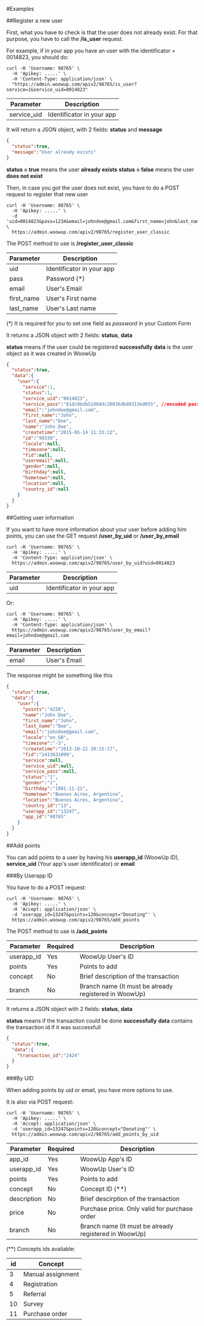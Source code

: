 #Examples

##Register a new user

First, what you have to check is that the user does not already exist. For that purpose, you have to call the **/is_user** request.

For example, if in your app you have an user with the identificator = 0014823, you should do:

```shell
curl -H 'Username: 98765' \
  -H 'Apikey: .....' \
  -H 'Content-Type: application/json' \
  "https://admin.woowup.com/apiv2/98765/is_user?service=1&service_uid=0014823"
```

| Parameter   | Description               |
| ----------- | ------------------------- |
| service_uid | Identificator in your app |

It will return a JSON object, with 2 fields: **status** and **message**

```json
{
  "status":true,
  "message":"User already exists"
}
```

**status = true** means the user __already exists__
**status = false** means the user __does not exist__


Then, in case you got the user does not exist, you have to do a POST request to register that new user

```shell
curl -H 'Username: 98765' \
  -H 'Apikey: .....' \
  -d 'uid=0014823&pass=1234&email=johndoe@gmail.com&first_name=john&last_name=doe' \
  https://admin.woowup.com/apiv2/98765/register_user_classic
```

The POST method to use is **/register_user_classic**

| Parameter | Description               |
| --------- | ------------------------- |
| uid       | Identificator in your app |
| pass      | Password (*)              |
| email     | User's Email              |
| first_name| User's First name         |
| last_name | User's Last name          |

(*) It is required for you to set one field as _password_ in your Custom Form

It returns a JSON object with 2 fields: **status**, **data**

**status** means if the user could be registered **successfully**
**data** is the user object as it was created in WoowUp

```json
{
  "status":true,
  "data":{
    "user":{
      "service":1,
      "status":1,
      "service_uid":"0014823",
      "service_pass":"81dc9bdb52d04dc20036dbd8313ed055", //encoded password
      "email":"johndoe@gmail.com",
      "first_name":"John",
      "last_name":"Doe",
      "name":"John Doe",
      "createtime":"2015-05-14 11:33:12",
      "id":"99339",
      "locale":null,
      "timezone":null,
      "fid":null,
      "useremail":null,
      "gender":null,
      "birthday":null,
      "hometown":null,
      "location":null,
      "country_id":null
    }
  }
}
```

##Getting user information

If you want to have more information about your user before adding him points, you can use the GET request **/user_by_uid** or **/user_by_email**

```shell
curl -H 'Username: 98765' \
  -H 'Apikey: .....' \
  -H 'Content-Type: application/json' \
  https://admin.woowup.com/apiv2/98765/user_by_uid?uid=0014823
```

| Parameter   | Description               |
| ----------- | ------------------------- |
| uid         | Identificator in your app |

Or:

```shell
curl -H 'Username: 98765' \
  -H 'Apikey: .....' \
  -H 'Content-Type: application/json' \
  https://admin.woowup.com/apiv2/98765/user_by_email?email=johndoe@gmail.com
```

| Parameter   | Description               |
| ----------- | ------------------------- |
| email       | User's Email              |

The response might be something like this

```json
{
  "status":true,
  "data":{
    "user":{
      "points":"4250",
      "name":"John Doe",
      "first_name":"John",
      "last_name":"Doe",
      "email":"johndoe@gmail.com",
      "locale":"en_GB",
      "timezone":"-3",
      "createtime":"2013-10-22 20:15:17",
      "fid":"1413631099",
      "service":null,
      "service_uid":null,
      "service_pass":null,
      "status":"1",
      "gender":"1",
      "birthday":"1981-11-21",
      "hometown":"Buenos Aires, Argentina",
      "location":"Buenos Aires, Argentina",
      "country_id":"13",
      "userapp_id":"13247",
      "app_id":"98765"
    }
  }
}
```


##Add points

You can add points to a user by having his **userapp_id** (WoowUp ID), **service_uid** (Your app's user identificator) or **email**

###By Userapp ID

You have to do a POST request:

```shell
curl -H 'Username: 98765' \
  -H 'Apikey: .....' \
  -H 'Accept: application/json' \
  -d 'userapp_id=13247&points=120&concept="Donating"' \
  https://admin.woowup.com/apiv2/98765/add_points
```

The POST method to use is **/add_points**

|  Parameter | Required | Description  |
| ---------- | -------- | ------------ |
| userapp_id | Yes      | WoowUp User's ID |
| points     | Yes      | Points to add |
| concept    | No       | Brief description of the transaction |
| branch     | No       | Branch name (It must be already registered in WoowUp) |

It returns a JSON object with 2 fields: **status**, **data**

**status** means if the transaction could be done **successfully**
**data** contains the transaction id if it was successfull

```json
{
  "status":true,
  "data":{
    "transaction_id":"2424"
  }
}
```

###By UID

When adding points by uid or email, you have more options to use.

It is also via POST request:

```shell
curl -H 'Username: 98765' \
  -H 'Apikey: .....' \
  -H 'Accept: application/json' \
  -d 'userapp_id=13247&points=120&concept="Donating"' \
  https://admin.woowup.com/apiv2/98765/add_points_by_uid
```

|  Parameter | Required | Description  |
| ---------- | -------- | ------------ |
| app_id     | Yes      | WoowUp App's ID |
| userapp_id | Yes      | WoowUp User's ID |
| points     | Yes      | Points to add |
| concept    | No       | Concept ID (**) |
| description| No       | Brief descirption of the transaction |
| price      | No       | Purchase price. Only valid for purchase order |
| branch     | No       | Branch name (It must be already registered in WoowUp) |

(**) Concepts ids avaliable:

|  id | Concept  |
| --- | -------- |
| 3   | Manual assignment |
| 4   | Registration |
| 5   | Referral |
| 10  | Survey |
| 11  | Purchase order |

